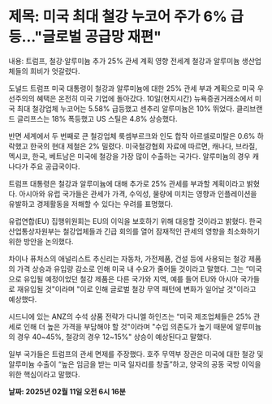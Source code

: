 # **제목: 미국 최대 철강 누코어 주가 6% 급등…"글로벌 공급망 재편"**

  내용: 트럼프, 철강·알루미늄 추가 25% 관세 계획 영향 전세계 철강과 알루미늄 생산업체들의 희비가 엇갈렸다. 

도널드 트럼프 미국 대통령이 철강과 알루미늄에 대한 25% 관세 부과 계획으로 미국 우선주의의 혜택은 온전히 미국 기업에 돌아갔다. 10일(현지시간) 뉴욕증권거래소에서 미국 최대 철강업체 누코어는 5.58% 급등했고 센추리 알루미늄은 10% 뛰었다. 클리브랜드 글리프스는 18% 폭등했고 US 스틸은 4.8% 상승했다. 

반면 세계에서 두 번째로 큰 철강업체 룩셈부르크와 인도 합작 아르셀로미탈은 0.6% 하락했고 한국의 현대 제철은 2% 밀렸다. 미국철강협회 자료에 따르면, 캐나다, 브라질, 멕시코, 한국, 베트남은 미국에 철강을 가장 많이 수출하는 국가다. 알루미늄의 경우 캐나다가 주요 공급국이다. 

트럼프 대통령은 철강과 알루미늄에 대해 추가로 25% 관세를 부과할 계획이라고 밝혔다. 아시아와 유럽 국가들은 관세가 가격, 수익성, 물량에 미치는 영향과 인플레이션을 유발하고 경제활동을 저해할 수 있다는 우려를 표명했다. 

유럽연합(EU) 집행위원회는 EU의 이익을 보호하기 위해 대응할 것이라고 밝혔다. 한국 산업통상자원부는 철강업체들과 긴급 회의를 열어 잠재적인 관세의 영향을 최소화하기 위한 방안을 논의했다. 

차이나 퓨처스의 애널리스트 추신리는 자동차, 가전제품, 건설 등에 사용되는 철강 제품의 가격 상승과 유입량 감소로 인해 미국 내 수요가 줄어들 것이라고 말했다. 그는 “미국으로 유입될 예정이었던 철강 제품은 다른 국가와 지역, 예를 들어 EU와 아시아 국가들로 재유입될 것"이라며 "이로 인해 글로벌 철강 무역 패턴에 변화가 일어날 것"이라고 예상했다. 

시드니에 있는 ANZ의 수석 상품 전략가 다니엘 하인즈는 “미국 제조업체들은 25% 관세로 인해 더 높은 가격을 부담해야 할 것"이라며 "수입 의존도가 높기 때문에 알루미늄의 경우 40~45%, 철강의 경우 12~15%" 상승이 예상된다고 말했다. 

일부 국가들은 트럼프의 관세 면제를 주장했다. 호주 무역부 장관은 미국에 대한 철강 및 알루미늄 수출이 “높은 임금을 받는 미국 일자리를 창출”하고, 양국의 공동 국방 이익을 위한 핵심이라고 말했다.

  **날짜: 2025년 02월 11일 오전 6시 16분**